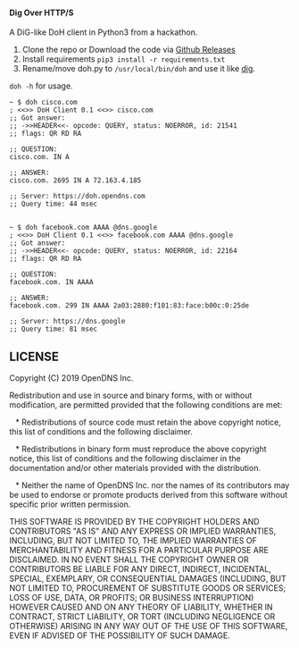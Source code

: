 #### Dig Over HTTP/S

A DiG-like DoH client in Python3 from a hackathon.

1. Clone the repo or Download the code via [Github Releases](https://github.com/opendns/doh-client/releases/latest)
2. Install requirements `pip3 install -r requirements.txt`
2. Rename/move doh.py to `/usr/local/bin/doh` and use it like [dig](https://en.wikipedia.org/wiki/Dig_(command)).

`doh -h` for usage.

```
~ $ doh cisco.com
; <<>> DoH Client 0.1 <<>> cisco.com
;; Got answer:
;; ->>HEADER<<- opcode: QUERY, status: NOERROR, id: 21541
;; flags: QR RD RA

;; QUESTION:
cisco.com. IN A

;; ANSWER:
cisco.com. 2695 IN A 72.163.4.185

;; Server: https://doh.opendns.com
;; Query time: 44 msec


~ $ doh facebook.com AAAA @dns.google
; <<>> DoH Client 0.1 <<>> facebook.com AAAA @dns.google
;; Got answer:
;; ->>HEADER<<- opcode: QUERY, status: NOERROR, id: 22164
;; flags: QR RD RA

;; QUESTION:
facebook.com. IN AAAA

;; ANSWER:
facebook.com. 299 IN AAAA 2a03:2880:f101:83:face:b00c:0:25de

;; Server: https://dns.google
;; Query time: 81 msec
```

## LICENSE

Copyright (C) 2019 OpenDNS Inc.

Redistribution and use in source and binary forms, with or without modification, are permitted provided that the following conditions are met:

  * Redistributions of source code must retain the above copyright notice, this list of conditions and the following disclaimer.

  * Redistributions in binary form must reproduce the above copyright notice, this list of conditions and the following disclaimer in the documentation and/or other materials provided with the distribution.

  * Neither the name of OpenDNS Inc. nor the names of its contributors may be used to endorse or promote products derived from this software without specific prior written permission.

THIS SOFTWARE IS PROVIDED BY THE COPYRIGHT HOLDERS AND CONTRIBUTORS "AS IS" AND ANY EXPRESS OR IMPLIED WARRANTIES, INCLUDING, BUT NOT LIMITED TO, THE IMPLIED WARRANTIES OF MERCHANTABILITY AND FITNESS FOR A PARTICULAR PURPOSE ARE DISCLAIMED. IN NO EVENT SHALL THE COPYRIGHT OWNER OR CONTRIBUTORS BE LIABLE FOR ANY DIRECT, INDIRECT, INCIDENTAL, SPECIAL, EXEMPLARY, OR CONSEQUENTIAL DAMAGES (INCLUDING, BUT NOT LIMITED TO, PROCUREMENT OF SUBSTITUTE GOODS OR SERVICES; LOSS OF USE, DATA, OR PROFITS; OR BUSINESS INTERRUPTION) HOWEVER CAUSED AND ON ANY THEORY OF LIABILITY, WHETHER IN CONTRACT, STRICT LIABILITY, OR TORT (INCLUDING NEGLIGENCE OR OTHERWISE) ARISING IN ANY WAY OUT OF THE USE OF THIS SOFTWARE, EVEN IF ADVISED OF THE POSSIBILITY OF SUCH DAMAGE.
